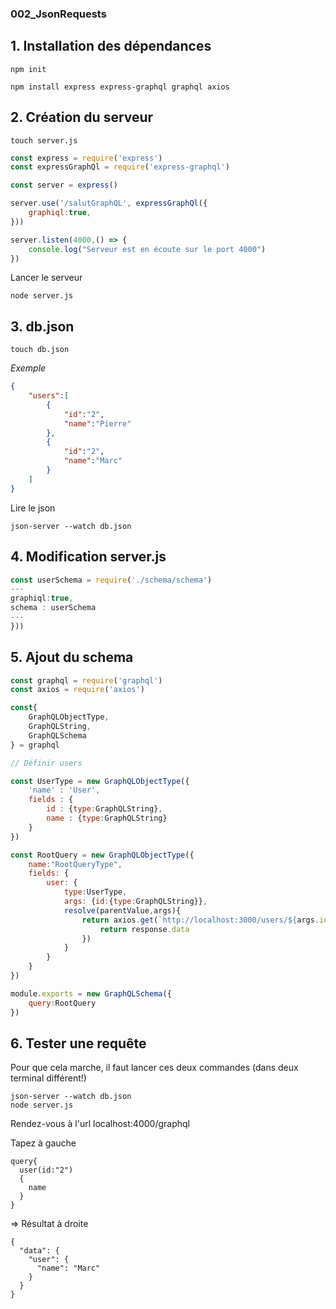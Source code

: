 ### 002_JsonRequests
## 1. Installation des dépendances
```terminal
npm init
```
```terminal
npm install express express-graphql graphql axios
```

## 2. Création du serveur 
```terminal
touch server.js
```

```javascript
const express = require('express')
const expressGraphQl = require('express-graphql')

const server = express()

server.use('/salutGraphQL', expressGraphQl({
    graphiql:true,
}))

server.listen(4000,() => {
    console.log("Serveur est en écoute sur le port 4000")
})
```

Lancer le serveur
```Terminal
node server.js
```

## 3. db.json
```terminal
touch db.json
```
*Exemple*

```json
{
    "users":[
        {
            "id":"2",
            "name":"Pierre"
        },
        {
            "id":"2",
            "name":"Marc"
        }
    ]
}
```

Lire le json
``` terminal
json-server --watch db.json
```

## 4. Modification server.js
```js
const userSchema = require('./schema/schema')
---
graphiql:true,
schema : userSchema
---
}))
```

## 5. Ajout du schema
``` javascript
const graphql = require('graphql')
const axios = require('axios')

const{
    GraphQLObjectType,
    GraphQLString,
    GraphQLSchema
} = graphql

// Définir users

const UserType = new GraphQLObjectType({
    'name' : 'User',
    fields : {
        id : {type:GraphQLString},
        name : {type:GraphQLString}
    }
})

const RootQuery = new GraphQLObjectType({
    name:"RootQueryType",
    fields: {
        user: {
            type:UserType,
            args: {id:{type:GraphQLString}},
            resolve(parentValue,args){
                return axios.get(`http://localhost:3000/users/${args.id}`).then( (response) => {
                    return response.data
                })
            }
        }
    }
})

module.exports = new GraphQLSchema({
    query:RootQuery
})
```
## 6. Tester une requête
Pour que cela marche, il faut lancer ces deux commandes (dans deux terminal différent!)
``` terminal
json-server --watch db.json
node server.js
```
Rendez-vous à l'url localhost:4000/graphql

Tapez à gauche
``` 
query{
  user(id:"2")
  {
    name
  }
}
```
=> Résultat à droite

```
{
  "data": {
    "user": {
      "name": "Marc"
    }
  }
}
```